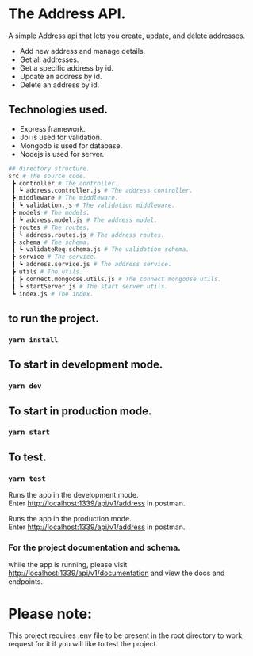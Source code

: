 # The Address API.
A simple Address api that lets you create, update, and delete addresses.

- Add new address and manage details.
- Get all addresses.
- Get a specific address by id.
- Update an address by id.
- Delete an address by id.

## Technologies used.
- Express framework.
- Joi is used for validation.
- Mongodb is used for database.
- Nodejs is used for server.

```bash
## directory structure.
src # The source code.
 ┣ controller # The controller.
 ┃ ┗ address.controller.js # The address controller.
 ┣ middleware # The middleware.
 ┃ ┗ validation.js # The validation middleware.
 ┣ models # The models.
 ┃ ┗ address.model.js # The address model.
 ┣ routes # The routes.
 ┃ ┗ address.routes.js # The address routes.
 ┣ schema # The schema.
 ┃ ┗ validateReq.schema.js # The validation schema.
 ┣ service # The service.
 ┃ ┗ address.service.js # The address service.
 ┣ utils # The utils. 
 ┃ ┣ connect.mongoose.utils.js # The connect mongoose utils.
 ┃ ┗ startServer.js # The start server utils.
 ┗ index.js # The index.

```
## to run the project.

### `yarn install`

## To start in development mode.
### `yarn dev`

## To start in production mode.
### `yarn start`

## To test.
### `yarn test`
Runs the app in the development mode.\
Enter [http://localhost:1339/api/v1/address](http://localhost:1339/api/v1/address) in postman.

Runs the app in the production mode.\
Enter [http://localhost:1339/api/v1/address](http://localhost:1339/api/v1/address) in postman.

### For the project documentation and schema.

 while the app is running, please visit 
    [http://localhost:1339/api/v1/documentation](http://localhost:1339/api/v1/documentation) and view the docs and endpoints.

# Please note: 
This project requires .env file to be present in the root directory to work, request for it if you will like to test the project.
